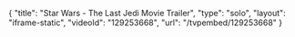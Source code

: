 {
    "title": "Star Wars - The Last Jedi Movie Trailer",
    "type": "solo",
    "layout": "iframe-static",
    "videoId": "129253668",
    "url": "\/tvpembed\/129253668"
}
